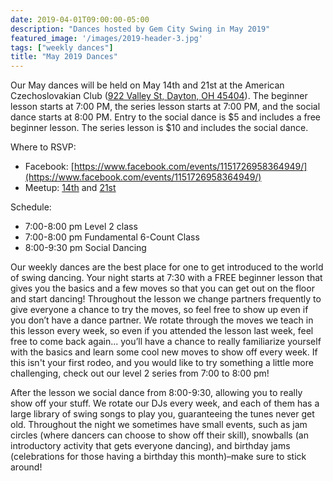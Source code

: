```yaml
---
date: 2019-04-01T09:00:00-05:00
description: "Dances hosted by Gem City Swing in May 2019"
featured_image: '/images/2019-header-3.jpg'
tags: ["weekly dances"]
title: "May 2019 Dances"
---
```


Our May dances will be held on May 14th and 21st at the American Czechoslovakian Club ([922 Valley St, Dayton, OH 45404](https://goo.gl/maps/FTHUeuSBqKnNEJgQ6)). The beginner lesson starts at 7:00 PM, the series lesson starts at 7:00 PM, and the social dance starts at 8:00 PM. Entry to the social dance is $5 and includes a free beginner lesson. The series lesson is $10 and includes the social dance.

<!--more-->

Where to RSVP:

* Facebook: [https://www.facebook.com/events/1151726958364949/](https://www.facebook.com/events/1151726958364949/)
* Meetup: [14th](https://www.meetup.com/Dayton-Swing-Dancers/events/rddxxqyzhbsb/) and [21st](https://www.meetup.com/Dayton-Swing-Dancers/events/rddxxqyzhbcc/)

Schedule:

* 7:00-8:00 pm Level 2 class
* 7:00-8:00 pm Fundamental 6-Count Class
* 8:00-9:30 pm Social Dancing

Our weekly dances are the best place for one to get introduced to the world of swing dancing. Your night starts at 7:30 with a FREE beginner lesson that gives you the basics and a few moves so that you can get out on the floor and start dancing! Throughout the lesson we change partners frequently to give everyone a chance to try the moves, so feel free to show up even if you don’t have a dance partner. We rotate through the moves we teach in this lesson every week, so even if you attended the lesson last week, feel free to come back again... you’ll have a chance to really familiarize yourself with the basics and learn some cool new moves to show off every week. If this isn't your first rodeo, and you would like to try something a little more challenging, check out our level 2 series from 7:00 to 8:00 pm!

After the lesson we social dance from 8:00-9:30, allowing you to really show off your stuff. We rotate our DJs every week, and each of them has a large library of swing songs to play you, guaranteeing the tunes never get old. Throughout the night we sometimes have small events, such as jam circles (where dancers can choose to show off their skill), snowballs (an introductory activity that gets everyone dancing), and birthday jams (celebrations for those having a birthday this month)–make sure to stick around!
